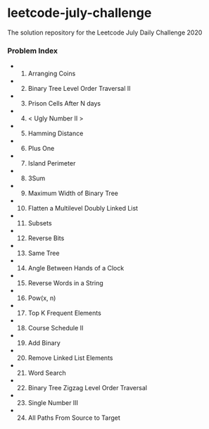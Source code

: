 # leetcode-july-challenge
The solution repository for the Leetcode July Daily Challenge 2020

### Problem Index  

  * 1) Arranging Coins
  * 2) Binary Tree Level Order Traversal II
  * 3) Prison Cells After N days 
  * 4) < Ugly Number II >
  * 5) Hamming Distance
  * 6) Plus One
  * 7) Island Perimeter
  * 8) 3Sum
  * 9) Maximum Width of Binary Tree
  * 10) Flatten a Multilevel Doubly Linked List
  * 11) Subsets
  * 12) Reverse Bits
  * 13) Same Tree
  * 14) Angle Between Hands of a Clock
  * 15) Reverse Words in a String
  * 16) Pow(x, n)
  * 17) Top K Frequent Elements
  * 18) Course Schedule II
  * 19) Add Binary
  * 20) Remove Linked List Elements
  * 21) Word Search
  * 22) Binary Tree Zigzag Level Order Traversal
  * 23) Single Number III
  * 24) All Paths From Source to Target 